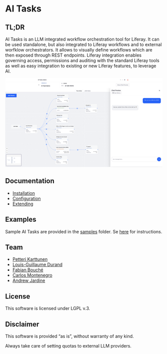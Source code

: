 # AI Tasks

## TL;DR 
AI Tasks is an LLM integrated workflow orchestration tool for  Liferay. It can be used standalone, but also integrated to Liferay workflows and to external worfklow orchestrators. It allows to visually define workflows which are then exposed through REST endpoints. Liferay integration enables governing access, permissions and auditing with the standard Liferay tools as well as easy integration to existing or new Liferay features, to leverage AI.

![AI Tasks admin](./ai-tasks-admin.png)

## Documentation 

* [Installation](https://github.com/peerkar/ai-tasks/wiki/Installation)
* [Configuration](https://github.com/peerkar/ai-tasks/wiki/Configuration)
* [Extending](https://github.com/peerkar/ai-tasks/wiki/Extending)

## Examples

Sample AI Tasks are provided in the [samples](./samples) folder. Se [here](https://github.com/peerkar/ai-tasks/wiki/Examples) for instructions.


## Team

* [Petteri Karttunen](https://github.com/peerkar)
* [Louis-Guillaume Durand](https://github.com/lgdd)
* [Fabian Bouché](https://github.com/fabian-bouche-liferay)
* [Carlos Montenegro](https://github.com/cgmonte)
* [Andrew Jardine](https://github.com/andrewatliferay)

## License

This software is licensed under LGPL v.3.

## Disclaimer
This software is provided “as is”, without warranty of any kind. 

Always take care of setting quotas to external LLM providers.